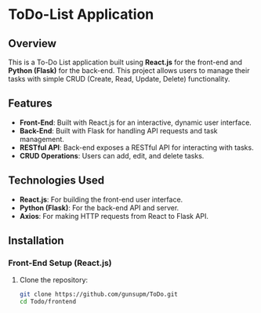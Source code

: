 # ToDo-List Application

## Overview
This is a To-Do List application built using **React.js** for the front-end and **Python (Flask)** for the back-end. This project allows users to manage their tasks with simple CRUD (Create, Read, Update, Delete) functionality.

## Features
- **Front-End**: Built with React.js for an interactive, dynamic user interface.
- **Back-End**: Built with Flask for handling API requests and task management.
- **RESTful API**: Back-end exposes a RESTful API for interacting with tasks.
- **CRUD Operations**: Users can add, edit, and delete tasks.

## Technologies Used
- **React.js**: For building the front-end user interface.
- **Python (Flask)**: For the back-end API and server.
- **Axios**: For making HTTP requests from React to Flask API.

## Installation

### Front-End Setup (React.js)

1. Clone the repository:
   ```bash
   git clone https://github.com/gunsupm/ToDo.git
   cd Todo/frontend
